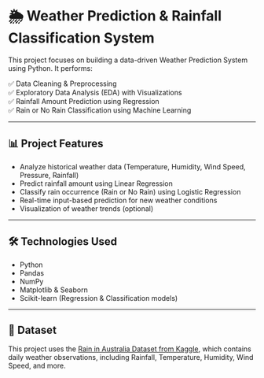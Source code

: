 # 🌦️ Weather Prediction & Rainfall Classification System

This project focuses on building a data-driven Weather Prediction System using Python. It performs:

✅ Data Cleaning & Preprocessing  
✅ Exploratory Data Analysis (EDA) with Visualizations  
✅ Rainfall Amount Prediction using Regression  
✅ Rain or No Rain Classification using Machine Learning  

---

## 📊 **Project Features**

- Analyze historical weather data (Temperature, Humidity, Wind Speed, Pressure, Rainfall)
- Predict rainfall amount using Linear Regression
- Classify rain occurrence (Rain or No Rain) using Logistic Regression
- Real-time input-based prediction for new weather conditions
- Visualization of weather trends (optional)
  
---

## 🛠️ **Technologies Used**

- Python  
- Pandas  
- NumPy  
- Matplotlib & Seaborn  
- Scikit-learn (Regression & Classification models)  

---

## 📂 **Dataset**

This project uses the [Rain in Australia Dataset from Kaggle](https://www.kaggle.com/datasets/jsphyg/weather-dataset-rattle-package), which contains daily weather observations, including Rainfall, Temperature, Humidity, Wind Speed, and more.
